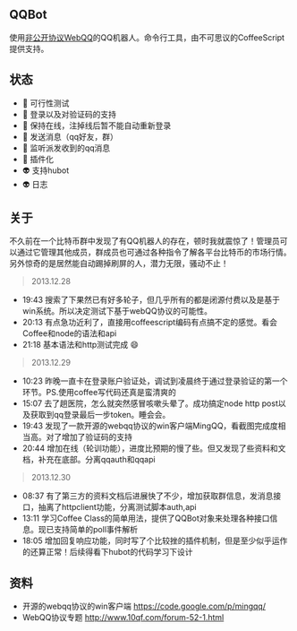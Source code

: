 QQBot
-----
使用[非公开协议WebQQ](https://github.com/xhan/qqbot/blob/master/protocol.md)的QQ机器人。命令行工具，由不可思议的CoffeeScript提供支持。

状态
-----
* :muscle: 可行性测试
* :muscle: 登录以及对验证码的支持
* :muscle: 保持在线，注掉线后暂不能自动重新登录
* :muscle: 发送消息（qq好友，群）
* :muscle:  监听派发收到的qq消息
* :muscle:  插件化
* :alien:  支持hubot
* :alien:  日志

关于
----
不久前在一个比特币群中发现了有QQ机器人的存在，顿时我就震惊了！管理员可以通过它管理其他成员，群成员也可通过各种指令了解各平台比特币的市场行情。另外惊奇的是居然能自动踢掉刷屏的人，潜力无限，骚动不止！

> 2013.12.28  

* 19:43 搜索了下果然已有好多轮子，但几乎所有的都是闭源付费以及是基于win系统。所以决定测试下基于webQQ协议的可能性。  
* 20:13 有点急功近利了，直接用coffeescript编码有点搞不定的感觉。看会Coffee和node的语法和api  
* 21:18 基本语法和http测试完成 :smile:  

> 2013.12.29   

* 10:23 昨晚一直卡在登录账户验证处，调试到凌晨终于通过登录验证的第一个环节。PS.使用coffee写代码还真是蛮清爽的
* 15:07 去了趟医院，怎么就突然感冒咳嗽头晕了。成功搞定node http post以及获取到qq登录最后一步token。睡会会。  
* 19:43 发现了一款开源的webqq协议的win客户端MingQQ，看截图完成度相当高。对了增加了验证码的支持
* 20:44 增加在线（轮训功能），进度比预期的慢了些。但又发现了些资料和文档，补充在底部。分离qqauth和qqapi

> 2013.12.30

* 08:37 有了第三方的资料文档后进展快了不少，增加获取群信息，发消息接口，抽离了httpclient功能，分离测试脚本auth,api
* 13:11 学习Coffee Class的简单用法，提供了QQBot对象来处理各种接口信息。现已支持简单的poll事件解析
* 18:05 增加回复响应功能，同时写了个比较挫的插件机制，但是至少似乎运作的还算正常！后续得看下hubot的代码学习下设计

资料
----
* 开源的webqq协议的win客户端 https://code.google.com/p/mingqq/
* WebQQ协议专题  http://www.10qf.com/forum-52-1.html